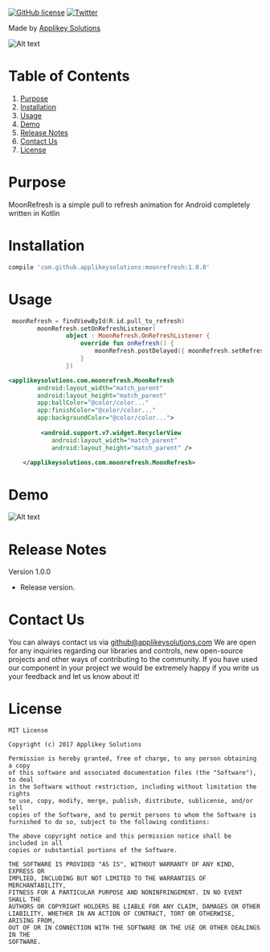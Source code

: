 [![GitHub license](https://img.shields.io/github/license/mashape/apistatus.svg)](https://github.com/AppliKey/MoonRefresh/blob/master/LICENSE)
[![Twitter](https://img.shields.io/badge/contact-@Applikey_-blue.svg?style=flat)](https://twitter.com/Applikey_)

Made by [Applikey Solutions](https://applikeysolutions.com)

![Alt text](screenshots/Moon-Refresh.png?raw=true)

# Table of Contents
1. [Purpose](#purpose)
2. [Installation](#installation)
3. [Usage](#usage)
4. [Demo](#demo)
5. [Release Notes](#release-notes)
6. [Contact Us](#contact-us)
7. [License](#license)


# Purpose

MoonRefresh is a simple pull to refresh animation for Android completely written in Kotlin

# Installation

```groovy
compile 'com.github.applikeysolutions:moonrefresh:1.0.0'
```

# Usage

```kotlin
 moonRefresh = findViewById(R.id.pull_to_refresh)
        moonRefresh.setOnRefreshListener(
                object : MoonRefresh.OnRefreshListener {
                    override fun onRefresh() {
                        moonRefresh.postDelayed({ moonRefresh.setRefreshing() }, 4_000)
                    }
                })
```
```xml
<applikeysolutions.com.moonrefresh.MoonRefresh
        android:layout_width="match_parent"
        android:layout_height="match_parent"
        app:ballColor="@color/color..."
        app:finishColor="@color/color..."
        app:backgroundColor="@color/color...">
        
         <android.support.v7.widget.RecyclerView
            android:layout_width="match_parent"
            android:layout_height="match_parent" />

    </applikeysolutions.com.moonrefresh.MoonRefresh>
```
# Demo

![Alt text](screenshots/pull_to_refresh.gif?raw=true)

# Release Notes

Version 1.0.0

- Release version.

# Contact Us

You can always contact us via github@applikeysolutions.com We are open for any inquiries regarding our libraries and controls, new open-source projects and other ways of contributing to the community. If you have used our component in your project we would be extremely happy if you write us your feedback and let us know about it!

# License

    MIT License

    Copyright (c) 2017 Applikey Solutions

    Permission is hereby granted, free of charge, to any person obtaining a copy
    of this software and associated documentation files (the "Software"), to deal
    in the Software without restriction, including without limitation the rights
    to use, copy, modify, merge, publish, distribute, sublicense, and/or sell
    copies of the Software, and to permit persons to whom the Software is
    furnished to do so, subject to the following conditions:

    The above copyright notice and this permission notice shall be included in all
    copies or substantial portions of the Software.

    THE SOFTWARE IS PROVIDED "AS IS", WITHOUT WARRANTY OF ANY KIND, EXPRESS OR
    IMPLIED, INCLUDING BUT NOT LIMITED TO THE WARRANTIES OF MERCHANTABILITY,
    FITNESS FOR A PARTICULAR PURPOSE AND NONINFRINGEMENT. IN NO EVENT SHALL THE
    AUTHORS OR COPYRIGHT HOLDERS BE LIABLE FOR ANY CLAIM, DAMAGES OR OTHER
    LIABILITY, WHETHER IN AN ACTION OF CONTRACT, TORT OR OTHERWISE, ARISING FROM,
    OUT OF OR IN CONNECTION WITH THE SOFTWARE OR THE USE OR OTHER DEALINGS IN THE
    SOFTWARE.

